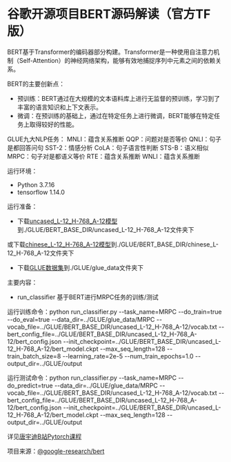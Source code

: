 # 谷歌开源项目BERT源码解读（官方TF版）
BERT基于Transformer的编码器部分构建。Transformer是一种使用自注意力机制（Self-Attention）的神经网络架构，能够有效地捕捉序列中元素之间的依赖关系。

BERT的主要创新点：
- 预训练：BERT通过在大规模的文本语料库上进行无监督的预训练，学习到了丰富的语言知识和上下文表示。
- 微调：在预训练的基础上，通过在特定任务上进行微调，BERT能够在特定任务上取得较好的性能。

GLUE九大NLP任务：
MNLI：蕴含关系推断
QQP：问题对是否等价
QNLI：句子是都回答问句
SST-2：情感分析
CoLA：句子语言性判断
STS-B：语义相似
MRPC：句子对是都语义等价
RTE：蕴含关系推断
WNLI：蕴含关系推断

运行环境：
- Python 3.7.16
- tensorflow 1.14.0

运行准备：
- 下载[uncased_L-12_H-768_A-12模型](https://storage.googleapis.com/bert_models/2020_02_20/uncased_L-12_H-768_A-12.zip)到./GLUE/BERT_BASE_DIR/uncased_L-12_H-768_A-12文件夹下

或下载[chinese_L-12_H-768_A-12模型](https://storage.googleapis.com/bert_models/2018_11_03/chinese_L-12_H-768_A-12.zip)到./GLUE/BERT_BASE_DIR/chinese_L-12_H-768_A-12文件夹下
- 下载[GLUE数据集](https://gluebenchmark.com/tasks)到./GLUE/glue_data文件夹下

主要内容：
- run_classifier 基于BERT进行MRPC任务的训练/测试

运行训练命令：python run_classifier.py --task_name=MRPC --do_train=true --do_eval=true --data_dir=../GLUE/glue_data/MRPC --vocab_file=../GLUE/BERT_BASE_DIR/uncased_L-12_H-768_A-12/vocab.txt --bert_config_file=../GLUE/BERT_BASE_DIR/uncased_L-12_H-768_A-12/bert_config.json --init_checkpoint=../GLUE/BERT_BASE_DIR/uncased_L-12_H-768_A-12/bert_model.ckpt --max_seq_length=128 --train_batch_size=8 --learning_rate=2e-5 --num_train_epochs=1.0 --output_dir=../GLUE/output

运行测试命令：python run_classifier.py --task_name=MRPC --do_predict=true --data_dir=../GLUE/glue_data/MRPC --vocab_file=../GLUE/BERT_BASE_DIR/uncased_L-12_H-768_A-12/vocab.txt --bert_config_file=../GLUE/BERT_BASE_DIR/uncased_L-12_H-768_A-12/bert_config.json --init_checkpoint=../GLUE/BERT_BASE_DIR/uncased_L-12_H-768_A-12/bert_model.ckpt --max_seq_length=128 --output_dir=../GLUE/output

详见[唐宇迪B站Pytorch课程](https://www.bilibili.com/video/BV1rg411d7KT?spm_id_from=333.788.videopod.episodes&vd_source=aaa85a47471179fcdb4e51e332c391e1&p=96)

项目来源：[@google-research/bert](https://github.com/google-research/bert)